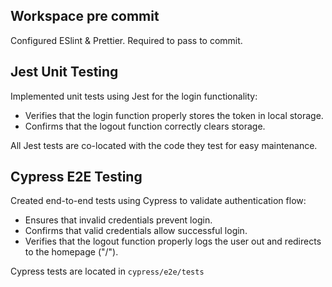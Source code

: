 ## Workspace pre commit

Configured ESlint & Prettier.
Required to pass to commit.

## Jest Unit Testing

Implemented unit tests using Jest for the login functionality:

- Verifies that the login function properly stores the token in local storage.
- Confirms that the logout function correctly clears storage.

All Jest tests are co-located with the code they test for easy maintenance.

## Cypress E2E Testing

Created end-to-end tests using Cypress to validate authentication flow:

- Ensures that invalid credentials prevent login.
- Confirms that valid credentials allow successful login.
- Verifies that the logout function properly logs the user out and redirects to the homepage ("/").

Cypress tests are located in `cypress/e2e/tests`
